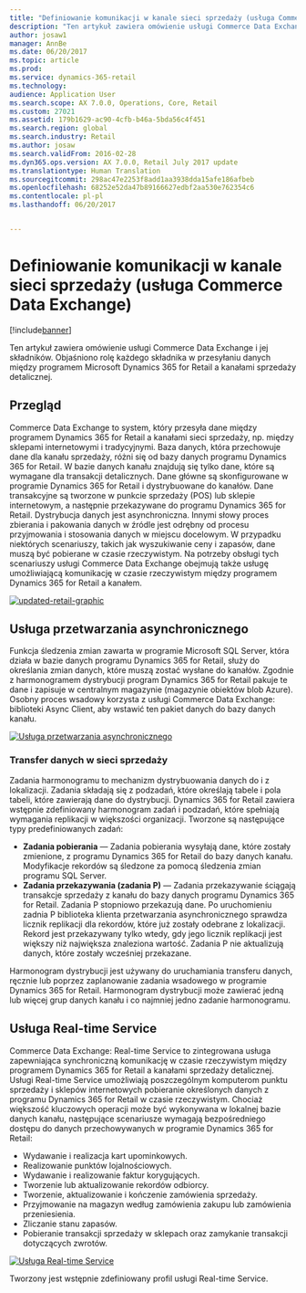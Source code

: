 ```yaml
---
title: "Definiowanie komunikacji w kanale sieci sprzedaży (usługa Commerce Data Exchange)"
description: "Ten artykuł zawiera omówienie usługi Commerce Data Exchange i jej składników. Objaśniono rolę każdego składnika w przesyłaniu danych między programem Microsoft Dynamics 365 for Retail a kanałami sprzedaży detalicznej."
author: josaw1
manager: AnnBe
ms.date: 06/20/2017
ms.topic: article
ms.prod: 
ms.service: dynamics-365-retail
ms.technology: 
audience: Application User
ms.search.scope: AX 7.0.0, Operations, Core, Retail
ms.custom: 27021
ms.assetid: 179b1629-ac90-4cfb-b46a-5bda56c4f451
ms.search.region: global
ms.search.industry: Retail
ms.author: josaw
ms.search.validFrom: 2016-02-28
ms.dyn365.ops.version: AX 7.0.0, Retail July 2017 update
ms.translationtype: Human Translation
ms.sourcegitcommit: 298ac47e2253f8add1aa3938dda15afe186afbeb
ms.openlocfilehash: 68252e52da47b89166627edbf2aa530e762354c6
ms.contentlocale: pl-pl
ms.lasthandoff: 06/20/2017


---
```


# Definiowanie komunikacji w kanale sieci sprzedaży (usługa Commerce Data Exchange)
<a id="define-retail-channel-communications-commerce-data-exchange" class="xliff"></a>

[!include[banner](../includes/banner.md)]


Ten artykuł zawiera omówienie usługi Commerce Data Exchange i jej składników. Objaśniono rolę każdego składnika w przesyłaniu danych między programem Microsoft Dynamics 365 for Retail a kanałami sprzedaży detalicznej.

Przegląd
<a id="overview" class="xliff"></a>
--------

Commerce Data Exchange to system, który przesyła dane między programem Dynamics 365 for Retail a kanałami sieci sprzedaży, np. między sklepami internetowymi i tradycyjnymi. Baza danych, która przechowuje dane dla kanału sprzedaży, różni się od bazy danych programu Dynamics 365 for Retail. W bazie danych kanału znajdują się tylko dane, które są wymagane dla transakcji detalicznych. Dane główne są skonfigurowane w programie Dynamics 365 for Retail i dystrybuowane do kanałów. Dane transakcyjne są tworzone w punkcie sprzedaży (POS) lub sklepie internetowym, a następnie przekazywane do programu Dynamics 365 for Retail. Dystrybucja danych jest asynchroniczna. Innymi słowy proces zbierania i pakowania danych w źródle jest odrębny od procesu przyjmowania i stosowania danych w miejscu docelowym. W przypadku niektórych scenariuszy, takich jak wyszukiwanie ceny i zapasów, dane muszą być pobierane w czasie rzeczywistym. Na potrzeby obsługi tych scenariuszy usługi Commerce Data Exchange obejmują także usługę umożliwiającą komunikację w czasie rzeczywistym między programem Dynamics 365 for Retail a kanałem. 

[![updated-retail-graphic](./media/updated-retail-graphic.png)](./media/updated-retail-graphic.png)  

## Usługa przetwarzania asynchronicznego
<a id="async-service" class="xliff"></a>
Funkcja śledzenia zmian zawarta w programie Microsoft SQL Server, która działa w bazie danych programu Dynamics 365 for Retail, służy do określania zmian danych, które muszą zostać wysłane do kanałów. Zgodnie z harmonogramem dystrybucji program Dynamics 365 for Retail pakuje te dane i zapisuje w centralnym magazynie (magazynie obiektów blob Azure). Osobny proces wsadowy korzysta z usługi Commerce Data Exchange: biblioteki Async Client, aby wstawić ten pakiet danych do bazy danych kanału. 

[![Usługa przetwarzania asynchronicznego](./media/async-300x239.png)](./media/async.png)

### Transfer danych w sieci sprzedaży
<a id="retail-scheduler" class="xliff"></a>

Zadania harmonogramu to mechanizm dystrybuowania danych do i z lokalizacji. Zadania składają się z podzadań, które określają tabele i pola tabeli, które zawierają dane do dystrybucji. Dynamics 365 for Retail zawiera wstępnie zdefiniowany harmonogram zadań i podzadań, które spełniają wymagania replikacji w większości organizacji. Tworzone są następujące typy predefiniowanych zadań:

-   **Zadania pobierania** — Zadania pobierania wysyłają dane, które zostały zmienione, z programu Dynamics 365 for Retail do bazy danych kanału. Modyfikacje rekordów są śledzone za pomocą śledzenia zmian programu SQL Server.
-   **Zadania przekazywania (zadania P)** — Zadania przekazywanie ściągają transakcje sprzedaży z kanału do bazy danych programu Dynamics 365 for Retail. Zadania P stopniowo przekazują dane. Po uruchomieniu zadnia P biblioteka klienta przetwarzania asynchronicznego sprawdza licznik replikacji dla rekordów, które już zostały odebrane z lokalizacji. Rekord jest przekazywany tylko wtedy, gdy jego licznik replikacji jest większy niż największa znaleziona wartość. Zadania P nie aktualizują danych, które zostały wcześniej przekazane.

Harmonogram dystrybucji jest używany do uruchamiania transferu danych, ręcznie lub poprzez zaplanowanie zadania wsadowego w programie Dynamics 365 for Retail. Harmonogram dystrybucji może zawierać jedną lub więcej grup danych kanału i co najmniej jedno zadanie harmonogramu.

## Usługa Real-time Service
<a id="realtime-service" class="xliff"></a>
Commerce Data Exchange: Real-time Service to zintegrowana usługa zapewniająca synchroniczną komunikację w czasie rzeczywistym między programem Dynamics 365 for Retail a kanałami sprzedaży detalicznej. Usługi Real-time Service umożliwiają poszczególnym komputerom punktu sprzedaży i sklepów internetowych pobieranie określonych danych z programu Dynamics 365 for Retail w czasie rzeczywistym. Chociaż większość kluczowych operacji może być wykonywana w lokalnej bazie danych kanału, następujące scenariusze wymagają bezpośredniego dostępu do danych przechowywanych w programie Dynamics 365 for Retail:

-   Wydawanie i realizacja kart upominkowych.
-   Realizowanie punktów lojalnościowych.
-   Wydawanie i realizowanie faktur korygujących.
-   Tworzenie lub aktualizowanie rekordów odbiorcy.
-   Tworzenie, aktualizowanie i kończenie zamówienia sprzedaży.
-   Przyjmowanie na magazyn według zamówienia zakupu lub zamówienia przeniesienia.
-   Zliczanie stanu zapasów.
-   Pobieranie transakcji sprzedaży w sklepach oraz zamykanie transakcji dotyczących zwrotów.

[![Usługa Real-time Service](./media/rts.png)](./media/rts.png) 

Tworzony jest wstępnie zdefiniowany profil usługi Real-time Service.




